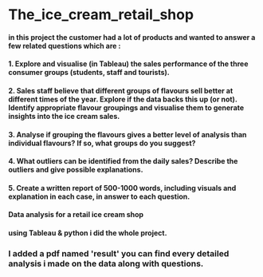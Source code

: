 # The_ice_cream_retail_shop

#### in this project the customer had a lot of products and wanted to answer a few related questions which are :
#### 1. Explore and visualise (in Tableau) the sales performance of the three consumer groups (students, staff and tourists).
#### 2. Sales staff believe that different groups of flavours sell better at different times of the year. Explore if the data backs this up (or not). Identify appropriate flavour groupings and visualise them to generate insights into the ice cream sales. 
#### 3.  Analyse if grouping the flavours gives a better level of analysis than individual flavours? If so, what groups do you suggest? 
#### 4.  What outliers can be identified from the daily sales? Describe the outliers and give possible explanations. 
#### 5.  Create a written report of 500-1000 words, including visuals and explanation in each case, in answer to each question.

#### Data analysis for a retail ice cream shop

#### using Tableau & python i did the whole project.

### I added a pdf named 'result' you can find every detailed analysis i made on the data along with questions.
